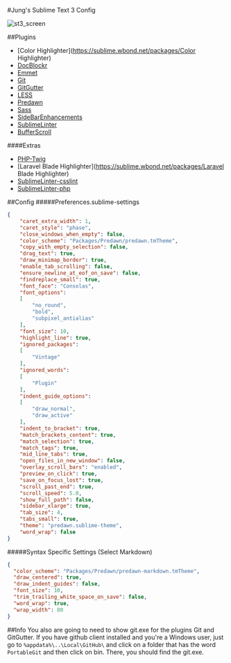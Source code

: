 #Jung's Sublime Text 3 Config

![st3_screen]

[st3_screen]:http://i.imgur.com/RH8dsYP.png

##Plugins
* [Color Highlighter](https://sublime.wbond.net/packages/Color Highlighter)
* [DocBlockr](https://sublime.wbond.net/packages/DocBlockr)
* [Emmet](https://sublime.wbond.net/packages/Emmet)
* [Git](https://sublime.wbond.net/packages/Git)
* [GitGutter](https://sublime.wbond.net/packages/GitGutter)
* [LESS](https://sublime.wbond.net/packages/LESS)
* [Predawn](https://sublime.wbond.net/packages/Predawn)
* [Sass](https://sublime.wbond.net/packages/Sass)
* [SideBarEnhancements](https://sublime.wbond.net/packages/SideBarEnhancements)
* [SublimeLinter](https://sublime.wbond.net/packages/SublimeLinter)
* [BufferScroll](https://sublime.wbond.net/packages/BufferScroll)

####Extras
* [PHP-Twig](https://sublime.wbond.net/packages/PHP-Twig)
* [Laravel Blade Highlighter](https://sublime.wbond.net/packages/Laravel Blade Highlighter)
* [SublimeLinter-csslint](https://sublime.wbond.net/packages/SublimeLinter-csslint)
* [SublimeLinter-php](https://sublime.wbond.net/packages/SublimeLinter-php)

##Config
#####Preferences.sublime-settings
```JSON
{
	"caret_extra_width": 1,
	"caret_style": "phase",
	"close_windows_when_empty": false,
	"color_scheme": "Packages/Predawn/predawn.tmTheme",
	"copy_with_empty_selection": false,
	"drag_text": true,
	"draw_minimap_border": true,
	"enable_tab_scrolling": false,
	"ensure_newline_at_eof_on_save": false,
	"findreplace_small": true,
	"font_face": "Consolas",
	"font_options":
	[
		"no_round",
		"bold",
		"subpixel_antialias"
	],
	"font_size": 10,
	"highlight_line": true,
	"ignored_packages":
	[
		"Vintage"
	],
	"ignored_words":
	[
		"Plugin"
	],
	"indent_guide_options":
	[
		"draw_normal",
		"draw_active"
	],
	"indent_to_bracket": true,
	"match_brackets_content": true,
	"match_selection": true,
	"match_tags": true,
	"mid_line_tabs": true,
	"open_files_in_new_window": false,
	"overlay_scroll_bars": "enabled",
	"preview_on_click": true,
	"save_on_focus_lost": true,
	"scroll_past_end": true,
	"scroll_speed": 5.0,
	"show_full_path": false,
	"sidebar_xlarge": true,
	"tab_size": 4,
	"tabs_small": true,
	"theme": "predawn.sublime-theme",
	"word_wrap": false
}

```
#####Syntax Specific Settings (Select Markdown)
```JSON
{
  "color_scheme": "Packages/Predawn/predawn-markdown.tmTheme",
  "draw_centered": true,
  "draw_indent_guides": false,
  "font_size": 10,
  "trim_trailing_white_space_on_save": false,
  "word_wrap": true,
  "wrap_width": 80
}
```

##Info
You also are going to need to show git.exe for the plugins Git and GitGutter.
If you have github client installed and you're a Windows user, just go to `%appdata%\..\Local\GitHub\` and
click on a folder that has the word `PortableGit` and then click on bin. There, you should find the git.exe.
